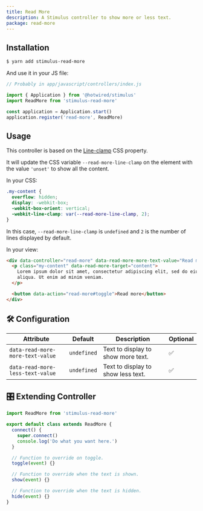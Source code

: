 ```yaml
---
title: Read More
description: A Stimulus controller to show more or less text.
package: read-more
---
```


## Installation

```bash
$ yarn add stimulus-read-more
```

And use it in your JS file:

```js
// Probably in app/javascript/controllers/index.js

import { Application } from '@hotwired/stimulus'
import ReadMore from 'stimulus-read-more'

const application = Application.start()
application.register('read-more', ReadMore)
```

<DocsDemoLink package-name="read-more"></DocsDemoLink>

## Usage

This controller is based on the [Line-clamp](https://developer.mozilla.org/en-US/docs/Web/CSS/-webkit-line-clamp) CSS property.

It will update the CSS variable `--read-more-line-clamp` on the element with the value `'unset'` to show all the content.

In your CSS:

```css
.my-content {
  overflow: hidden;
  display: -webkit-box;
  -webkit-box-orient: vertical;
  -webkit-line-clamp: var(--read-more-line-clamp, 2);
}
```

In this case, `--read-more-line-clamp` is `undefined` and `2` is the number of lines displayed by default.

In your view:

```html
<div data-controller="read-more" data-read-more-more-text-value="Read more" data-read-more-less-text-value="Read less">
  <p class="my-content" data-read-more-target="content">
    Lorem ipsum dolor sit amet, consectetur adipiscing elit, sed do eiusmod tempor incididunt ut labore et dolore magna
    aliqua. Ut enim ad minim veniam.
  </p>

  <button data-action="read-more#toggle">Read more</button>
</div>
```

## 🛠 Configuration

| Attribute                        | Default     | Description                        | Optional |
| -------------------------------- | ----------- | ---------------------------------- | -------- |
| `data-read-more-more-text-value` | `undefined` | Text to display to show more text. | ✅       |
| `data-read-more-less-text-value` | `undefined` | Text to display to show less text. | ✅       |

## 🎛 Extending Controller

<DocsExtendingController>

```js
import ReadMore from 'stimulus-read-more'

export default class extends ReadMore {
  connect() {
    super.connect()
    console.log('Do what you want here.')
  }

  // Function to override on toggle.
  toggle(event) {}

  // Function to override when the text is shown.
  show(event) {}

  // Function to override when the text is hidden.
  hide(event) {}
}
```

</DocsExtendingController>
